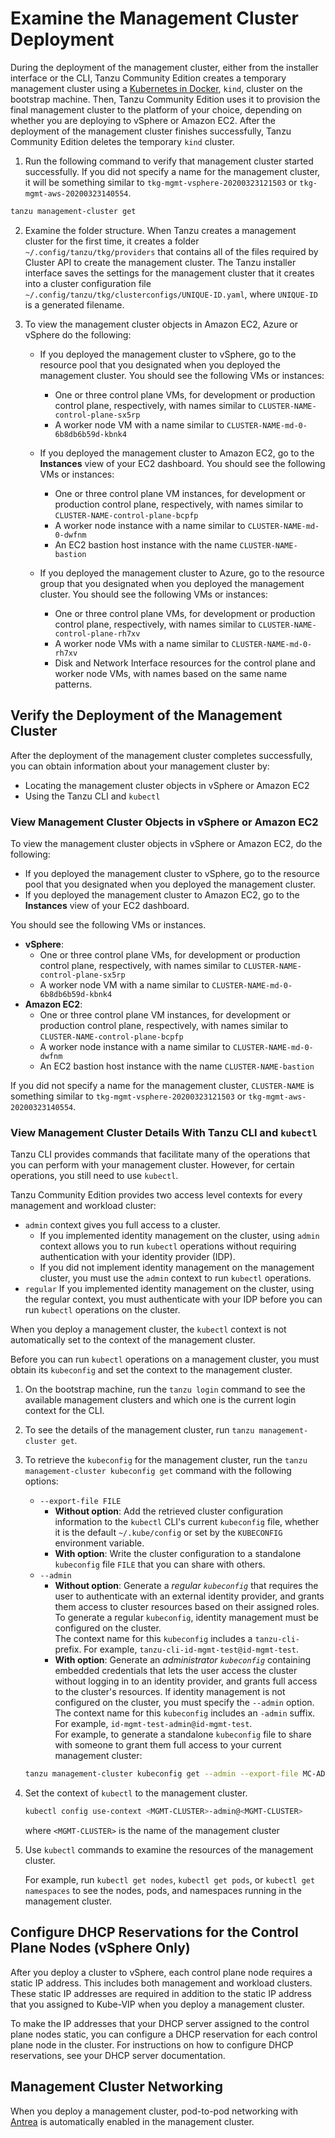 # Examine the Management Cluster Deployment

During the deployment of the management cluster, either from the installer interface or the CLI, Tanzu Community Edition creates a temporary management cluster using a [Kubernetes in Docker](https://kind.sigs.k8s.io/), `kind`, cluster on the bootstrap machine. Then, Tanzu Community Edition uses it to provision the final management cluster to the platform of your choice, depending on whether you are deploying to vSphere or Amazon EC2. After the deployment of the management cluster finishes successfully, Tanzu Community Edition deletes the temporary `kind` cluster.

1. Run the following command to verify that management cluster started successfully. If you did not specify a name for the management cluster, it will be something similar to `tkg-mgmt-vsphere-20200323121503` or `tkg-mgmt-aws-20200323140554`.
<!--add content for docker here -what will docker file name be-->
```sh
tanzu management-cluster get
```

2. Examine the folder structure. When Tanzu creates a management cluster for the first time, it creates a folder `~/.config/tanzu/tkg/providers` that contains all of the files required by Cluster API to create the management cluster.
The Tanzu installer interface saves the settings for the management cluster that it creates into a cluster configuration file `~/.config/tanzu/tkg/clusterconfigs/UNIQUE-ID.yaml`, where `UNIQUE-ID` is a generated filename.

3. To view the management cluster objects in Amazon EC2, Azure or vSphere do the following:
   * If you deployed the management cluster to vSphere, go to the resource pool that you designated when you deployed the management cluster. You should see the following VMs or instances:
      * One or three control plane VMs, for development or production control plane, respectively, with names similar to `CLUSTER-NAME-control-plane-sx5rp`
      * A worker node VM with a name similar to `CLUSTER-NAME-md-0-6b8db6b59d-kbnk4`

   * If you deployed the management cluster to Amazon EC2, go to the **Instances** view of your EC2 dashboard. You should see the following VMs or instances:
      * One or three control plane VM instances, for development or production control plane, respectively, with names similar to `CLUSTER-NAME-control-plane-bcpfp`
      * A worker node instance with a name similar to `CLUSTER-NAME-md-0-dwfnm`
      * An EC2 bastion host instance with the name `CLUSTER-NAME-bastion`

   * If you deployed the management cluster to Azure, go to the resource group that you designated when you deployed the management cluster. You should see the following VMs or instances:
      * One or three control plane VMs, for development or production control plane, respectively, with names similar to `CLUSTER-NAME-control-plane-rh7xv`
      * A worker node VMs with a name similar to `CLUSTER-NAME-md-0-rh7xv`
      * Disk and Network Interface resources for the control plane and worker node VMs, with names based on the same name patterns.

## Verify the Deployment of the Management Cluster

After the deployment of the management cluster completes successfully, you can obtain information about your management cluster by:

* Locating the management cluster objects in vSphere or Amazon EC2
* Using the Tanzu CLI and `kubectl`

### View Management Cluster Objects in vSphere or Amazon EC2

To view the management cluster objects in vSphere or Amazon EC2, do the following:

   - If you deployed the management cluster to vSphere, go to the resource pool that you designated when you deployed the management cluster.
   - If you deployed the management cluster to Amazon EC2, go to the **Instances** view of your EC2 dashboard.

   You should see the following VMs or instances.

   - **vSphere**:
       - One or three control plane VMs, for development or production control plane, respectively, with names similar to `CLUSTER-NAME-control-plane-sx5rp`
       - A worker node VM with a name similar to `CLUSTER-NAME-md-0-6b8db6b59d-kbnk4`
   - **Amazon EC2**:
       - One or three control plane VM instances, for development or production control plane, respectively, with names similar to `CLUSTER-NAME-control-plane-bcpfp`
       - A worker node instance with a name similar to `CLUSTER-NAME-md-0-dwfnm`
       - An EC2 bastion host instance with the name `CLUSTER-NAME-bastion`

   If you did not specify a name for the management cluster, `CLUSTER-NAME` is something similar to `tkg-mgmt-vsphere-20200323121503` or `tkg-mgmt-aws-20200323140554`.

### View Management Cluster Details With Tanzu CLI and `kubectl`

Tanzu CLI provides commands that facilitate many of the operations that you can perform with your management cluster. However, for certain operations, you still need to use `kubectl`.

 Tanzu Community Edition provides two access level contexts for every management and workload cluster:

- `admin` context gives you full access to a cluster.
    - If you implemented identity management on the cluster, using  `admin` context allows you to run `kubectl` operations without requiring authentication with your identity provider (IDP).
    - If you did not implement identity management on the management cluster, you must use the `admin` context to run `kubectl` operations.
- `regular` If you implemented identity management on the cluster, using the regular context, you must authenticate with your IDP before you can run `kubectl` operations on the cluster.

When you deploy a management cluster, the `kubectl` context is not automatically set to the context of the management cluster.

Before you can run `kubectl` operations on a management cluster, you must obtain its `kubeconfig` and set the context to the management cluster.

1. On the bootstrap machine, run the `tanzu login` command to see the available management clusters and which one is the current login context for the CLI.

1. To see the details of the management cluster, run `tanzu management-cluster get`.
1. To retrieve the `kubeconfig` for the management cluster, run the `tanzu management-cluster kubeconfig get` command with the following options:
   - `--export-file FILE` <br>
       - **Without option**: Add the retrieved cluster configuration information to the `kubectl` CLI's current `kubeconfig` file, whether it is the default `~/.kube/config` or set by the `KUBECONFIG` environment variable.
       - **With option**: Write the cluster configuration to a standalone `kubeconfig` file `FILE` that you can share with others.
   - `--admin`
       - **Without option**: Generate a _regular `kubeconfig`_ that requires the user to authenticate with an external identity provider, and grants them access to cluster resources based on their assigned roles. To generate a regular  `kubeconfig`, identity management must be configured on the cluster.<br>
       The context name for this `kubeconfig` includes a `tanzu-cli-` prefix. For example, `tanzu-cli-id-mgmt-test@id-mgmt-test`.
       - **With option**: Generate an _administrator `kubeconfig`_ containing embedded credentials that lets the user access the cluster without logging in to an identity provider, and grants full access to the cluster's resources. If identity management is not configured on the cluster, you must specify the `--admin` option. <br>
       The context name for this `kubeconfig` includes an `-admin` suffix. For example, `id-mgmt-test-admin@id-mgmt-test`.<br>
   For example, to generate a standalone `kubeconfig` file to share with someone to grant them full access to your current management cluster:

   ```sh
   tanzu management-cluster kubeconfig get --admin --export-file MC-ADMIN-KUBECONFIG
   ```
1. Set the context of `kubectl` to the management cluster.

   ```sh
   kubectl config use-context <MGMT-CLUSTER>-admin@<MGMT-CLUSTER>
   ```
   where ``<MGMT-CLUSTER>`` is the name of the management cluster
1. Use `kubectl` commands to examine the resources of the management cluster.

   For example, run `kubectl get nodes`, `kubectl get pods`, or `kubectl get namespaces` to see the nodes, pods, and namespaces running in the management cluster.


## Configure DHCP Reservations for the Control Plane Nodes (vSphere Only)

After you deploy a cluster to vSphere, each control plane node requires a static IP address. This includes both management and workload clusters. These static IP addresses are required in addition to the static IP address that you assigned to Kube-VIP when you deploy a management cluster.

To make the IP addresses that your DHCP server assigned to the control plane nodes static, you can configure a DHCP reservation for each control plane node in the cluster. For instructions on how to configure DHCP reservations, see your DHCP server documentation.

## Management Cluster Networking

When you deploy a management cluster, pod-to-pod networking with [Antrea](https://antrea.io/) is automatically enabled in the management cluster.